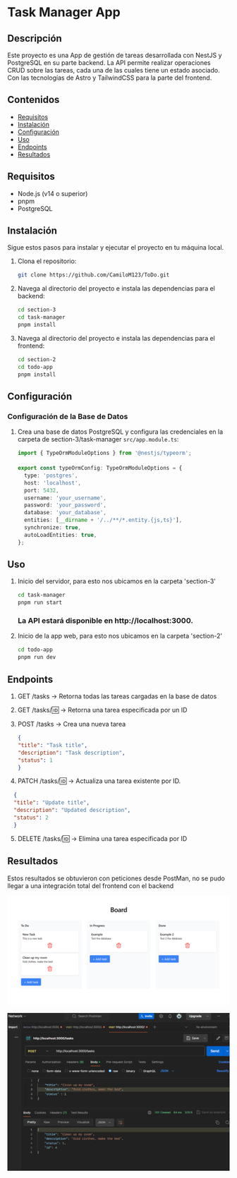 # Task Manager App

## Descripción

Este proyecto es una App de gestión de tareas desarrollada con NestJS y PostgreSQL en su parte backend. La API permite realizar operaciones CRUD sobre las tareas, cada una de las cuales tiene un estado asociado. Con las tecnologías de Astro y TailwindCSS para la parte del frontend.

## Contenidos

- [Requisitos](#requisitos)
- [Instalación](#instalación)
- [Configuración](#configuración)
- [Uso](#uso)
- [Endpoints](#endpoints)
- [Resultados](#resultados)


## Requisitos

- Node.js (v14 o superior)
- pnpm 
- PostgreSQL

## Instalación

Sigue estos pasos para instalar y ejecutar el proyecto en tu máquina local.

1. Clona el repositorio:

    ```bash
    git clone https://github.com/CamiloM123/ToDo.git
    ```

2. Navega al directorio del proyecto e instala las dependencias para el backend:

    ```bash
    cd section-3
    cd task-manager
    pnpm install
    ```

3. Navega al directorio del proyecto e instala las dependencias para el frontend:

    ```bash
    cd section-2
    cd todo-app
    pnpm install
    ```

## Configuración

### Configuración de la Base de Datos

1. Crea una base de datos PostgreSQL y configura las credenciales en la carpeta de section-3/task-manager `src/app.module.ts`:

    ```typescript
    import { TypeOrmModuleOptions } from '@nestjs/typeorm';

    export const typeOrmConfig: TypeOrmModuleOptions = {
      type: 'postgres',
      host: 'localhost',
      port: 5432,
      username: 'your_username',
      password: 'your_password',
      database: 'your_database',
      entities: [__dirname + '/../**/*.entity.{js,ts}'],
      synchronize: true,
      autoLoadEntities: true,
    };
    ```

## Uso

1. Inicio del servidor, para esto nos ubicamos en la carpeta 'section-3'
    ```bash
    cd task-manager
    pnpm run start
    ```

    ### La API estará disponible en http://localhost:3000.

2. Inicio de la app web, para esto nos ubicamos en la carpeta 'section-2'
    ```bash
    cd todo-app
    pnpm run dev
    ```

## Endpoints

1. GET /tasks   -> Retorna todas las tareas cargadas en la base de datos

2. GET /tasks/:id:    -> Retorna una tarea especificada por un ID

3. POST /tasks    -> Crea una nueva tarea 

    ```json
    {
    "title": "Task title",
    "description": "Task description",
    "status": 1
    }
    ```

4. PATCH /tasks/:id:   -> Actualiza una tarea existente por ID.

  ```json
    {
    "title": "Update title",
    "description": "Updated description",
    "status": 2
    }
```

5. DELETE /tasks/:id:   -> Elimina una tarea especificada por ID

## Resultados 

Estos resultados se obtuvieron con peticiones desde PostMan, no se pudo llegar a una integración total del frontend con el backend

![alt text](image.png)

![alt text](image-1.png)